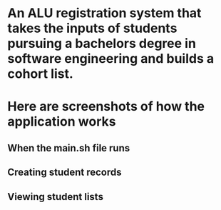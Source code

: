 # An ALU registration system that takes the inputs of students pursuing a bachelors degree in software engineering and builds a cohort list.

# Here are screenshots of how the application works

## When the main.sh file runs



## Creating student records


## Viewing student lists